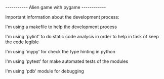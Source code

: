 ----------- Alien game with pygame ------------

Important information about the development process: 

I'm using a makefile to help the development process

I'm using 'pylint' to do static code analysis in order to help
in task of keep the code legible

I'm using 'mypy' for check the type hinting in python

I'm using 'pytest' for make automated tests of the modules

I'm using 'pdb' module for debugging